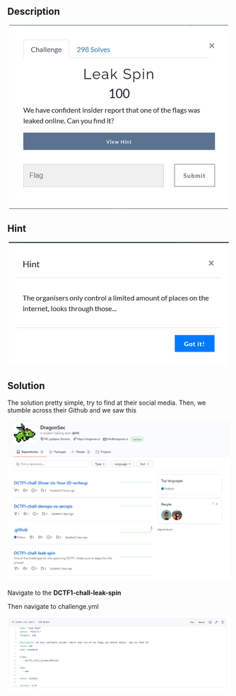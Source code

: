 ## Description

<p align="center">
<img src="Image/image-20210518163419323.png">
</p>

## Hint
<p align="center">
<img src="Image/image-20210518163428706.png">
</p>

## Solution

The solution pretty simple, try to find at their social media. Then, we stumble across their Github and we saw this 

<p align="center">
<img src="Image/image-20210518164348948.png">
</p>

Navigate to the **DCTF1-chall-leak-spin**

Then navigate to challenge.yml

<p align="center">
<img src="Image/image-20210518164422596.png">
</p>
